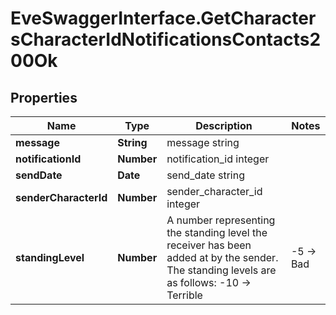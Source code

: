# EveSwaggerInterface.GetCharactersCharacterIdNotificationsContacts200Ok

## Properties
Name | Type | Description | Notes
------------ | ------------- | ------------- | -------------
**message** | **String** | message string | 
**notificationId** | **Number** | notification_id integer | 
**sendDate** | **Date** | send_date string | 
**senderCharacterId** | **Number** | sender_character_id integer | 
**standingLevel** | **Number** | A number representing the standing level the receiver has been added at by the sender. The standing levels are as follows: -10 -&gt; Terrible | -5 -&gt; Bad |  0 -&gt; Neutral |  5 -&gt; Good |  10 -&gt; Excellent | 


